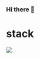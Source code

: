 ### Hi there 👋

<h1>stack</h1>
<img src="https://img.shields.io/badge/Java-007396?style=flat-square&logo=Java&logoColor=white"/>
